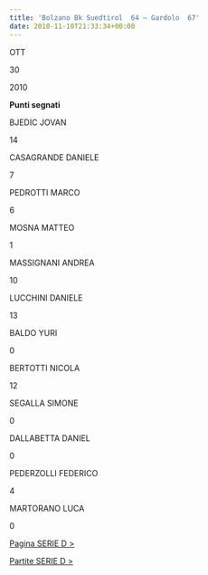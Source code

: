 ```yaml
---
title: 'Bolzano Bk Suedtirol  64 – Gardolo  67'
date: 2010-11-10T21:33:34+00:00
---
```

OTT

30

2010

**Punti segnati**

BJEDIC JOVAN

14

CASAGRANDE DANIELE

7

PEDROTTI MARCO

6

MOSNA MATTEO

1

MASSIGNANI ANDREA

10

LUCCHINI DANIELE

13

BALDO YURI

0

BERTOTTI NICOLA

12

SEGALLA SIMONE

0

DALLABETTA DANIEL

0

PEDERZOLLI FEDERICO

4

MARTORANO LUCA

0

[Pagina SERIE D >](http://www.basketgardolo.it/serie-d)

[Partite SERIE D >](http://www.basketgardolo.it/?tag=serie-d&cat=11)